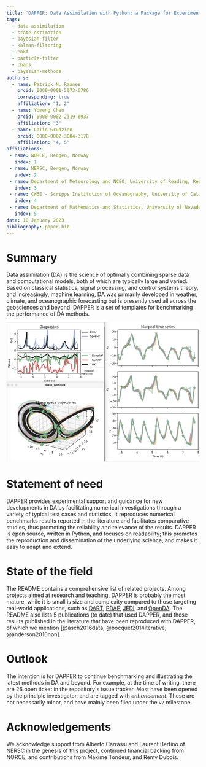 ```yaml
---
title: 'DAPPER: Data Assimilation with Python: a Package for Experimental Research'
tags:
  - data-assimilation
  - state-estimation
  - bayesian-filter
  - kalman-filtering
  - enkf
  - particle-filter
  - chaos
  - bayesian-methods
authors:
  - name: Patrick N. Raanes
    orcid: 0000-0001-5073-6786
    corresponding: true
    affiliation: "1, 2"
  - name: Yumeng Chen
    orcid: 0000-0002-2319-6937
    affiliation: "3"
  - name: Colin Grudzien
    orcid: 0000-0002-3084-3178
    affiliation: "4, 5"
affiliations:
 - name: NORCE, Bergen, Norway
   index: 1
 - name: NERSC, Bergen, Norway
   index: 2
 - name: Department of Meteorology and NCEO, University of Reading, Reading, UK
   index: 3
 - name: CW3E - Scripps Institution of Oceanography, University of California, San Diego, USA
   index: 4
 - name: Department of Mathematics and Statistics, University of Nevada, Reno, USA
   index: 5
date: 10 January 2023
bibliography: paper.bib
---
```


# Summary

Data assimilation (DA) is the science of optimally combining sparse data and
computational models, both of which are typically large and varied.
Based on classical statistics, signal processing, and control systems theory,
and increasingly, machine learning, DA was primarily developed in weather,
climate, and oceanographic forecasting but is presently used all across the
geosciences and beyond.
DAPPER is a set of templates for benchmarking the performance of DA methods.

![Screenshot from "liveplotting" in DAPPER](dapper-L63.png)

# Statement of need

DAPPER provides experimental support and guidance for new developments in DA
by facilitating numerical investigations through a variety of
typical test cases and statistics. It reproduces numerical benchmarks
results reported in the literature and facilitates comparative studies,
thus promoting the reliability and relevance of the results.
DAPPER is open source, written in Python, and focuses on readability;
this promotes the reproduction and dissemination of the underlying
science, and makes it easy to adapt and extend.

# State of the field

The README contains a comprehensive list of related projects.
Among projects aimed at research and teaching,
DAPPER is probably the most mature,
while it is small is size and complexity
compared to those targeting real-world applications, such as
[DART](https://dart.ucar.edu/),
[PDAF](https://pdaf.awi.de/trac/wiki),
[JEDI](https://www.jcsda.org/jcsda-project-jedi), and
[OpenDA](https://openda.org/).
The README also lists 5 publications (to date) that used DAPPER,
and those results published in the literature that have been reproduced with DAPPER,
of which we mention [@asch2016data; @bocquet2014iterative; @anderson2010non].

# Outlook

The intention is for DAPPER to continue
benchmarking and illustrating the latest methods in DA and beyond.
For example, at the time of writing,
there are 26 open ticket in the repository's issue tracker.
Most have been opened by the principle investigator,
and are tagged with *enhancement*.
These are not necessarily minor, and have mainly been filed
under the `v2` milestone.

# Acknowledgements

We acknowledge support from Alberto Carrassi and Laurent Bertino of NERSC
in the genesis of this project, continued financial backing from NORCE,
and contributions from Maxime Tondeur, and Remy Dubois.
